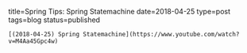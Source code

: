 
title=Spring Tips: Spring Statemachine
date=2018-04-25
type=post
tags=blog
status=published
~~~~~~
[(2018-04-25) Spring Statemachine](https://www.youtube.com/watch?v=M4Aa45Gpc4w) 
            